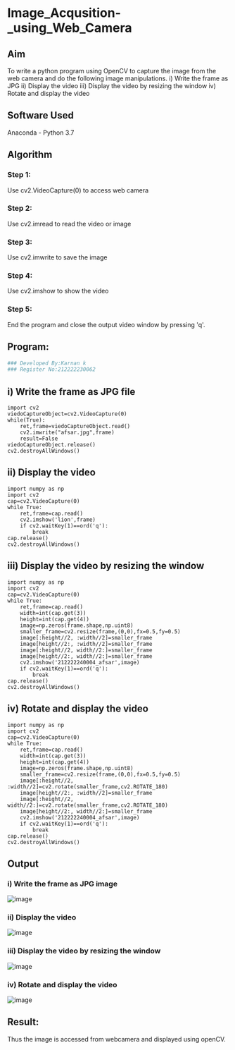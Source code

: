 # Image_Acqusition-_using_Web_Camera
## Aim
 
To write a python program using OpenCV to capture the image from the web camera and do the following image manipulations.
i) Write the frame as JPG 
ii) Display the video 
iii) Display the video by resizing the window
iv) Rotate and display the video

## Software Used
Anaconda - Python 3.7
## Algorithm
### Step 1:
Use cv2.VideoCapture(0) to access web camera

### Step 2:
Use cv2.imread to read the video or image

### Step 3:
Use cv2.imwrite to save the image

### Step 4:
Use cv2.imshow to show the video

### Step 5:
End the program and close the output video window by pressing 'q'.

## Program:
``` Python
### Developed By:Karnan k
### Register No:212222230062
```
## i) Write the frame as JPG file
```
import cv2
viedoCaptureObject=cv2.VideoCapture(0)
while(True):
    ret,frame=viedoCaptureObject.read()
    cv2.imwrite("afsar.jpg",frame)
    result=False
viedoCaptureObject.release()
cv2.destroyAllWindows()
```

## ii) Display the video
```
import numpy as np
import cv2
cap=cv2.VideoCapture(0)
while True:
    ret,frame=cap.read()
    cv2.imshow('lion',frame)
    if cv2.waitKey(1)==ord('q'):
        break
cap.release()
cv2.destroyAllWindows()
```
## iii) Display the video by resizing the window
```
import numpy as np
import cv2
cap=cv2.VideoCapture(0)
while True:
    ret,frame=cap.read()
    width=int(cap.get(3))
    height=int(cap.get(4))
    image=np.zeros(frame.shape,np.uint8)
    smaller_frame=cv2.resize(frame,(0,0),fx=0.5,fy=0.5)
    image[:height//2, :width//2]=smaller_frame
    image[height//2:, :width//2]=smaller_frame
    image[:height//2, width//2:]=smaller_frame
    image[height//2:, width//2:]=smaller_frame
    cv2.imshow('212222240004_afsar',image)
    if cv2.waitKey(1)==ord('q'):
        break
cap.release()
cv2.destroyAllWindows()
```

## iv) Rotate and display the video

```
import numpy as np
import cv2
cap=cv2.VideoCapture(0)
while True:
    ret,frame=cap.read()
    width=int(cap.get(3))
    height=int(cap.get(4))
    image=np.zeros(frame.shape,np.uint8)
    smaller_frame=cv2.resize(frame,(0,0),fx=0.5,fy=0.5)
    image[:height//2, :width//2]=cv2.rotate(smaller_frame,cv2.ROTATE_180)
    image[height//2:, :width//2]=smaller_frame
    image[:height//2, width//2:]=cv2.rotate(smaller_frame,cv2.ROTATE_180)
    image[height//2:, width//2:]=smaller_frame
    cv2.imshow('212222240004_afsar',image)
    if cv2.waitKey(1)==ord('q'):
        break
cap.release()
cv2.destroyAllWindows()
```
## Output

### i) Write the frame as JPG image

![image](https://github.com/karnankasinathan/Image_Acqusition-_using_Web_Camera/assets/118787064/bddf6ed0-0a21-47b2-9ca4-8ff4dfb3b3c4)


### ii) Display the video

![image](https://github.com/karnankasinathan/Image_Acqusition-_using_Web_Camera/assets/118787064/b86c2c44-dbdc-4aac-a13d-3702b61b2eb9)


### iii) Display the video by resizing the window
![image](https://github.com/karnankasinathan/Image_Acqusition-_using_Web_Camera/assets/118787064/21432c34-dbfb-41f4-ab4a-e74fe531f3cb)


### iv) Rotate and display the video
![image](https://github.com/karnankasinathan/Image_Acqusition-_using_Web_Camera/assets/118787064/4393757c-b7bd-4022-bf30-b06dfac65f03)




## Result:
Thus the image is accessed from webcamera and displayed using openCV.
